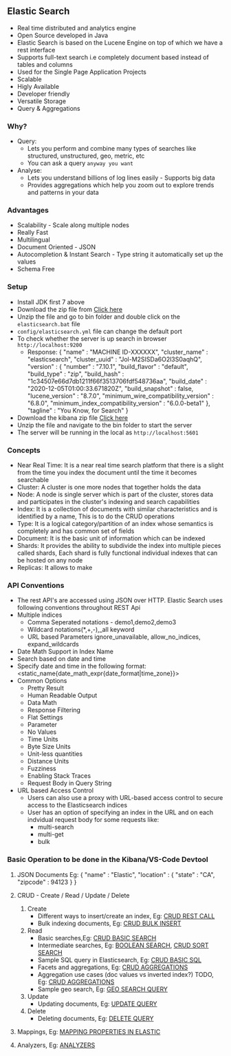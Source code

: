 ## Elastic Search ##
 
 - Real time distributed and analytics engine
 - Open Source developed in Java
 - Elastic Search is based on the Lucene Engine on top of which we have a rest interface
 - Supports full-text search i.e completely document based instead of tables and columns
 - Used for the Single Page Application Projects
 - Scalable
 - Higly Available
 - Developer friendly
 - Versatile Storage
 - Query & Aggregations

 ### Why? ###

 - Query:
   - Lets you perform and combine many types of searches like structured, unstructured, geo, metric, etc
   - You can ask a query `anyway you want`
 - Analyse:
   - Lets you understand billions of log lines easily - Supports big data
   - Provides aggregations which help you zoom out to explore trends and patterns in your data

 ### Advantages ###

- Scalability - Scale along multiple nodes
- Really Fast 
- Multilingual
- Document Oriented - JSON
- Autocompletion & Instant Search - Type string it automatically set up the values
- Schema Free

### Setup ###

- Install JDK first 7 above
- Download the zip file from [Click here](https://www.elastic.co/downloads/)
- Unzip the file and go to bin folder and double click on the `elasticsearch.bat` file
- `config/elasticsearch.yml` file can change the default port
- To check whether the server is up search in browser `http://localhost:9200`
   - Response: {
        "name" : "MACHINE ID-XXXXXX",
        "cluster_name" : "elasticsearch",
        "cluster_uuid" : "Jol-M2SISDa6O2l3S0aqhQ",
        "version" : {
            "number" : "7.10.1",
            "build_flavor" : "default",
            "build_type" : "zip",
            "build_hash" : "1c34507e66d7db1211f66f3513706fdf548736aa",
            "build_date" : "2020-12-05T01:00:33.671820Z",
            "build_snapshot" : false,
            "lucene_version" : "8.7.0",
            "minimum_wire_compatibility_version" : "6.8.0",
            "minimum_index_compatibility_version" : "6.0.0-beta1"
        },
        "tagline" : "You Know, for Search"
    }
- Download the kibana zip file [Click here](https://www.elastic.co/downloads/)
- Unzip the file and navigate to the bin folder to start the server
- The server will be running in the local as `http://localhost:5601`

### Concepts ###

- Near Real Time: It is a near real time search platform that there is a slight from the time you index the document until the time it becomes searchable
- Cluster: A cluster is one more nodes that together holds the data
- Node: A node is single server which is part of the cluster, stores data and participates in the cluster's indexing and search capabilities
- Index: It is a collection of documents with similar characteristics and is identified by a name, This is to do the CRUD operations
- Type: It is a logical category/partition of an index whose semantics is completely and has common set of fields
- Document: It is the basic unit of information which can be indexed
- Shards: It provides the ability to subdivide the index into multiple pieces called shards, Each shard is fully functional individual indexes that can be hosted 
   on any node
- Replicas: It allows to make 

### API Conventions ###

- The rest API's are accessed using JSON over HTTP. Elastic Search uses following conventions throughout REST Api
 - Multiple indices
   - Comma Seperated notations - demo1,demo2,demo3
   - Wildcard notations(*,+,-),_all keyword
   - URL based Parameters ignore_unavailable, allow_no_indices, expand_wildcards
 - Date Math Support in Index Name
  - Search based on date and time
  - Specify date and time in the following format: <static_name{date_math_expr{date_format|time_zone}}>
 - Common Options
   - Pretty Result
   - Human Readable Output
   - Data Math
   - Response Filtering
   - Flat Settings
   - Parameter
   - No Values
   - Time Units
   - Byte Size Units
   - Unit-less quantities
   - Distance Units
   - Fuzziness
   - Enabling Stack Traces
   - Request Body in Query String
 - URL based Access Control
   - Users can also use a proxy with URL-based access control to secure access to the Elasticsearch indices
   - User has an option of specifying an index in the URL and on each indvidual request body for some requests like:
     - multi-search
     - multi-get
     - bulk

### Basic Operation to be done in the Kibana/VS-Code Devtool ###

 1. JSON Documents
     Eg: 
        {
            "name" : "Elastic",
            "location" : {
                    "state" : "CA",
                    "zipcode" : 94123
            }
        }

 2. CRUD - Create / Read / Update / Delete
     1. Create
         - Different ways to insert/create an index, Eg: [CRUD REST CALL](https://github.com/brianblaze14/elastic-search-essential-training/blob/master/query/crud-insert-doc.es)
         - Bulk indexing documents, Eg: [CRUD BULK INSERT](https://github.com/brianblaze14/elastic-search-essential-training/blob/master/query/crud-bulk-insert-doc.es)
     2. Read
         - Basic searches,Eg: [CRUD BASIC SEARCH](https://github.com/brianblaze14/elastic-search-essential-training/blob/master/query/crud-search-ops-docs.es)
         - Intermediate searches, Eg: [BOOLEAN SEARCH](https://github.com/brianblaze14/elastic-search-essential-training/blob/master/query/crud-boolean-ops-doc.es),
         [CRUD SORT SEARCH](https://github.com/brianblaze14/elastic-search-essential-training/blob/master/query/crud-search-ops-sort.es)
         - Sample SQL query in Elasticsearch, Eg: [CRUD BASIC SQL](https://github.com/brianblaze14/elastic-search-essential-training/blob/master/query/crud-basic-sql.es)
         - Facets and aggregations, Eg: [CRUD AGGREGATIONS](https://github.com/brianblaze14/elastic-search-essential-training/blob/master/query/aggregations.es)
         - Aggregation use cases (doc values vs inverted index?) TODO, Eg: [CRUD AGGREGATIONS](https://github.com/brianblaze14/elastic-search-essential-training/blob/master/query/aggregations.es)
         - Sample geo search, Eg: [GEO SEARCH QUERY](https://github.com/brianblaze14/elastic-search-essential-training/blob/master/query/geo-location-search.es)
     3. Update
         - Updating documents, Eg: [UPDATE QUERY](https://github.com/brianblaze14/elastic-search-essential-training/blob/master/query/crud-updating-deleting.es)
     4. Delete
         - Deleting documents, Eg: [DELETE QUERY](https://github.com/brianblaze14/elastic-search-essential-training/blob/master/query/crud-updating-deleting.es)
 3. Mappings, Eg: [MAPPING PROPERTIES IN ELASTIC](https://github.com/brianblaze14/elastic-search-essential-training/blob/master/query/mapping-field-query.es)
 4. Analyzers, Eg: [ANALYZERS](https://github.com/brianblaze14/elastic-search-essential-training/blob/master/query/analyser-token.es)

